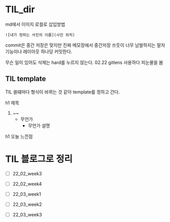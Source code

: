 # TIL_dir

md에서 이미지 로컬로 삽입방법

`![내가 정하는 사진의 이름](사진 위치)`

commit은 중간 저장은 맞지만 진짜 메모장에서 중간저장 쓰듯이 너무 남발하지는 말자
기능이나 레이아웃 하나당 커밋한다.

무슨 일이 있어도 삭제는 hard를 누르지 않는다. 02.22 gitlens 사용하다 피눈물을 봄

## TIL template

TIL 쓸떄마다 형식이 바뀌는 것 같아 template를 정하고 간다.

h1 제목

1. ~~
   - 무언가
     - 무언가 설명

h1 오늘 느낀점

# TIL 블로그로 정리

- [ ] 22_02_week3

- [ ] 22_02_week4

- [ ] 22_03_week1

- [ ] 22_03_week2

- [ ] 22_03_week3
